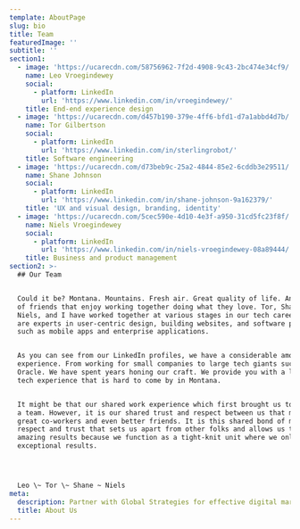 ```yaml
---
template: AboutPage
slug: bio
title: Team
featuredImage: ''
subtitle: ''
section1:
  - image: 'https://ucarecdn.com/58756962-7f2d-4908-9c43-2bc474e34cf9/'
    name: Leo Vroegindewey
    social:
      - platform: LinkedIn
        url: 'https://www.linkedin.com/in/vroegindewey/'
    title: End-end experience design
  - image: 'https://ucarecdn.com/d457b190-379e-4ff6-bfd1-d7a1abbd4d7b/'
    name: Tor Gilbertson
    social:
      - platform: LinkedIn
        url: 'https://www.linkedin.com/in/sterlingrobot/'
    title: Software engineering
  - image: 'https://ucarecdn.com/d73beb9c-25a2-4844-85e2-6cddb3e29511/'
    name: Shane Johnson
    social:
      - platform: LinkedIn
        url: 'https://www.linkedin.com/in/shane-johnson-9a162379/'
    title: 'UX and visual design, branding, identity'
  - image: 'https://ucarecdn.com/5cec590e-4d10-4e3f-a950-31cd5fc23f8f/'
    name: Niels Vroegindewey
    social:
      - platform: LinkedIn
        url: 'https://www.linkedin.com/in/niels-vroegindewey-08a89444/'
    title: Business and product management
section2: >-
  ## Our Team


  Could it be? Montana. Mountains. Fresh air. Great quality of life. And a group
  of friends that enjoy working together doing what they love. Tor, Shane,
  Niels, and I have worked together at various stages in our tech careers. We
  are experts in user-centric design, building websites, and software products
  such as mobile apps and enterprise applications.


  As you can see from our LinkedIn profiles, we have a considerable amount of
  experience. From working for small companies to large tech giants such as
  Oracle. We have spent years honing our craft. We provide you with a level of
  tech experience that is hard to come by in Montana. 


  It might be that our shared work experience which first brought us together as
  a team. However, it is our shared trust and respect between us that made us
  great co-workers and even better friends. It is this shared bond of mutual
  respect and trust that sets us apart from other folks and allows us to deliver
  amazing results because we function as a tight-knit unit where we only provide
  exceptional results. 




  Leo \~ Tor \~ Shane ~ Niels
meta:
  description: Partner with Global Strategies for effective digital marketing solutions.
  title: About Us
---
```


